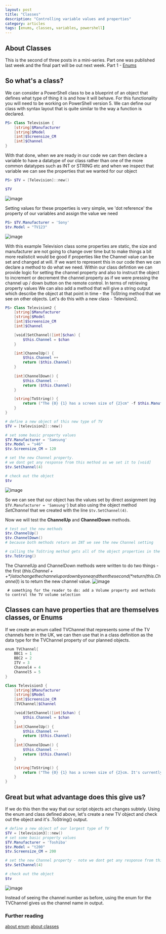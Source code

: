 ```yaml
---
layout: post
title: "Classes"
description: "Controlling variable values and properties"
category: articles
tags: [enums, classes, variables, powershell]
---
```


## About Classes

This is the second of three posts in a mini-series. Part one was published last week and the final part will be out next week. 
Part 1 - [Enums](https://fatherjack.github.io/articles/Enums)

## So what's a class?

We can consider a PowerShell class to be a blueprint of an object that defines what type of thing it is and how it will behave. For this functionality you will need to be working on PowerShell version 5. We can define our class with syntax layout that is quite similar to the way a function is declared.

```powershell
PS> Class Television {
    [string]$Manufacturer
    [string]$Model
    [int]$Screensize_CM
    [int]$Channel
}
```

With that done, when we are ready in our code we can then declare a variable to have a datatype of our class rather than one of the more common datatypes such as INT or STRING etc and when we inspect that variable we can see the properties that we wanted for our object

```powershell
PS> $TV = [Television]::new()

$TV
```

![image](https://user-images.githubusercontent.com/2597535/114382822-bdf6f980-9b84-11eb-80e7-3cdef55d22b5.png)

Setting values for these properties is very simple, we 'dot reference' the property of our variables and assign the value we need

```powershell
PS> $TV.Manufacturer = 'Sony'
$tv.Model = "TV123"
```

![image](https://user-images.githubusercontent.com/2597535/114383114-162dfb80-9b85-11eb-859b-7e5f24391fe5.png)

With this example Television class some properties are static, the size and manufacturer are not going to change over time but to make things a bit more realisticit would be good if properties like the Channel value can be set and changed at will. If we want to represent this in our code then we can declare a method to do what we need. Within our class defintion we can provide logic for setting the channel property and also to instruct the object to increment or decrement the channel property as if we were pressing the channel up / down button on the remote control. In terms of retrieving property values We can also add a method that will give a string output which describe the object at that point in time - the ToString method that we see on other objects. Let's do this with a new class - Television2.

```powershell
PS> Class Television2 {
    [string]$Manufacturer
    [string]$Model
    [int]$Screensize_CM
    [int]$Channel

    [void]SetChannel([int]$chan) {
        $this.Channel = $chan
    }

    [int]ChannelUp() {
        $this.Channel ++
        return ($this.Channel)
    }
    
    [int]ChannelDown() {
        $this.Channel --
        return ($this.Channel)
    }

    [string]ToString() {
        return ("The {0} {1} has a screen size of {2}cm" -f $this.Manufacturer, $this.Model, $this.Screensize_CM)
    }
}

# define a new object of this new type of TV
$TV = [television2]::new()

# set some basic property values
$TV.Manufacturer = 'Samsung'
$tv.Model = "s46"
$tv.Screensize_CM = 120

# set the new Channel property.
# we dont get any response from this method as we set it to [void]
$tv.SetChannel(4)

# check out the object
$tv
```

![image](https://user-images.githubusercontent.com/2597535/114449043-39c86480-9bcc-11eb-9166-b9ae850ea044.png)

So we can see that our object has the values set by direct assignment (eg ```$TV.Manufacturer = 'Samsung'```) but also using the object method *SetChannel* that we created with the line ```$tv.SetChannel(4)```.

Now we will test the **ChannelUp** and **ChannelDown** methods.

```powershell
# test out the new methods
$tv.ChannelUp()
$tv.ChannelDown()
# because both methods return an INT we see the new Channel setting

# calling the ToString method gets all of the object properties in the string format that we specified 
$tv.ToString()
```

The ChannelUp and ChannelDown methods were written to do two things - the first (*$this.Channel ++*) is to change the channel up or down by one and then the second (*return ($this.Channel)*) is to return the new channel value.
![image](https://user-images.githubusercontent.com/2597535/114449348-8c098580-9bcc-11eb-9a02-de216ff77c75.png)



``` # something for the reader to do: add a Volume property and methods to control the TV volume selection```


## Classes can have properties that are themselves classes, or Enums

If we create an enum called TVChannel that represents some of the TV channels here in the UK,  we can then use that in a class definition as the data type for the TVChannel property of our planned objects.

```powershell
enum TVChannel{
    BBC1 = 1
    BBC2 = 2
    ITV = 3
    Channel4 = 4
    Channel5 = 5
}

Class Television3 {
    [string]$Manufacturer
    [string]$Model
    [int]$Screensize_CM
    [TVChannel]$Channel

    [void]SetChannel([int]$chan) {
        $this.Channel = $chan
    }
    [int]ChannelUp() {
        $this.Channel ++
        return ($this.Channel)
    }    
    [int]ChannelDown() {
        $this.Channel --
        return ($this.Channel)
    }

    [string]ToString() {
        return ("The {0} {1} has a screen size of {2}cm. It's currently set to show channel {3}" -f $this.Manufacturer, $this.Model, $this.Screensize_CM, $this.Channel)
    }
}
```

## Great but what advantage does this give us?

If we do this then the way that our script objects act changes subtely. Using the enum and class defined above, let's create a new TV object and check out the object and it's .ToString() output.

```powershell
# define a new object of our largest type of TV
$TV = [television3]::new()
# set some basic property values
$TV.Manufacturer = 'Toshiba'
$tv.Model = "t200"
$tv.Screensize_CM = 200

# set the new Channel property - note we dont get any response from this method as we set it to [void]
$tv.SetChannel(4)

# check out the object
$tv
```
![image](https://user-images.githubusercontent.com/2597535/115143295-5c300700-a03e-11eb-80f8-7ac72da94692.png)

Instead of seeing the channel number as before, using the enum for the TVChannel gives us the channel name in output.

### Further reading

[about enum](https://docs.microsoft.com/en-us/powershell/module/microsoft.powershell.core/about/about_enum)
[about classes](https://docs.microsoft.com/en-us/powershell/module/microsoft.powershell.core/about/about_classes)
